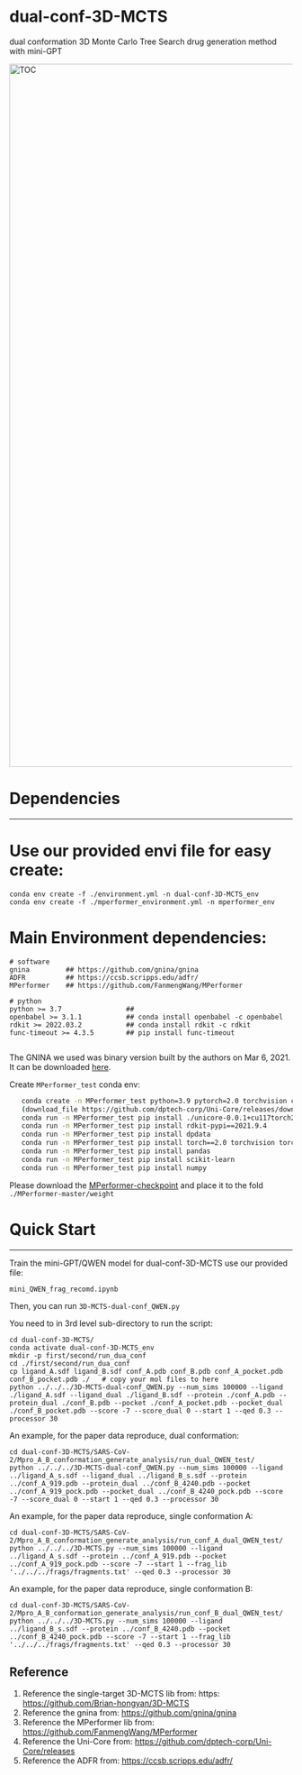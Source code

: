 # dual-conf-3D-MCTS
dual conformation 3D Monte Carlo Tree Search drug generation method with mini-GPT


<img width="1248" alt="TOC" src="https://github.com/user-attachments/assets/34dd3e54-7d01-49d5-9c6b-a3cd28a4361e" />




# Dependencies
------------
# Use our provided envi file for easy create:
```
conda env create -f ./environment.yml -n dual-conf-3D-MCTS_env
conda env create -f ./mperformer_environment.yml -n mperformer_env
```

# Main Environment dependencies:
```
# software
gnina         ## https://github.com/gnina/gnina
ADFR          ## https://ccsb.scripps.edu/adfr/
MPerformer    ## https://github.com/FanmengWang/MPerformer

# python
python >= 3.7                ## 
openbabel >= 3.1.1           ## conda install openbabel -c openbabel
rdkit >= 2022.03.2           ## conda install rdkit -c rdkit
func-timeout >= 4.3.5        ## pip install func-timeout


```
The GNINA we used was binary version built by the authors on Mar 6, 2021. It can be downloaded [here](https://drive.google.com/file/d/1m6Uf3ALlEnvgztEzZrcy7gVO4Ag7VI6-/view?usp=drive_link).

Create `MPerformer_test` conda env:
```bash
   conda create -n MPerformer_test python=3.9 pytorch=2.0 torchvision cudatoolkit=11.7 ase openbabel -c pytorch -c openbabel -c defaults -c conda-forge
   (download_file https://github.com/dptech-corp/Uni-Core/releases/download/0.0.3/unicore-0.0.1+cu117torch2.0.0-cp39-cp39-linux_x86_64.whl)
   conda run -n MPerformer_test pip install ./unicore-0.0.1+cu117torch2.0.0-cp39-cp39-linux_x86_64.whl
   conda run -n MPerformer_test pip install rdkit-pypi==2021.9.4
   conda run -n MPerformer_test pip install dpdata
   conda run -n MPerformer_test pip install torch==2.0 torchvision torchaudio
   conda run -n MPerformer_test pip install pandas
   conda run -n MPerformer_test pip install scikit-learn
   conda run -n MPerformer_test pip install numpy
```
Please download the [MPerformer-checkpoint](https://drive.google.com/file/d/1sHWm1xOy0I8_R50dPANfMUXoRQkoPCBJ/view?usp=drive_link) and place it to the fold `./MPerformer-master/weight`



# Quick Start
------------
Train the mini-GPT/QWEN model for dual-conf-3D-MCTS use our provided file:
```
mini_QWEN_frag_recomd.ipynb
```
Then, you can run ```3D-MCTS-dual-conf_QWEN.py```

You need to in 3rd level sub-directory to run the script:
```
cd dual-conf-3D-MCTS/
conda activate dual-conf-3D-MCTS_env
mkdir -p first/second/run_dua_conf
cd ./first/second/run_dua_conf
cp ligand_A.sdf ligand_B.sdf conf_A.pdb conf_B.pdb conf_A_pocket.pdb conf_B_pocket.pdb ./   # copy your mol files to here
python ../../../3D-MCTS-dual-conf_QWEN.py --num_sims 100000 --ligand ./ligand_A.sdf --ligand_dual ./ligand_B.sdf --protein ./conf_A.pdb --protein_dual ./conf_B.pdb --pocket ./conf_A_pocket.pdb --pocket_dual ./conf_B_pocket.pdb --score -7 --score_dual 0 --start 1 --qed 0.3 --processor 30
```

An example, for the paper data reproduce, dual conformation:
```
cd dual-conf-3D-MCTS/SARS-CoV-2/Mpro_A_B_conformation_generate_analysis/run_dual_QWEN_test/
python ../../../3D-MCTS-dual-conf_QWEN.py --num_sims 100000 --ligand ../ligand_A_s.sdf --ligand_dual ../ligand_B_s.sdf --protein ../conf_A_919.pdb --protein_dual ../conf_B_4240.pdb --pocket ../conf_A_919_pock.pdb --pocket_dual ../conf_B_4240_pock.pdb --score -7 --score_dual 0 --start 1 --qed 0.3 --processor 30
```

An example, for the paper data reproduce, single conformation A:
```
cd dual-conf-3D-MCTS/SARS-CoV-2/Mpro_A_B_conformation_generate_analysis/run_conf_A_dual_QWEN_test/
python ../../../3D-MCTS.py --num_sims 100000 --ligand ../ligand_A_s.sdf --protein ../conf_A_919.pdb --pocket ../conf_A_919_pock.pdb --score -7 --start 1 --frag_lib '../../../frags/fragments.txt' --qed 0.3 --processor 30
```

An example, for the paper data reproduce, single conformation B:
```
cd dual-conf-3D-MCTS/SARS-CoV-2/Mpro_A_B_conformation_generate_analysis/run_conf_B_dual_QWEN_test/
python ../../../3D-MCTS.py --num_sims 100000 --ligand ../ligand_B_s.sdf --protein ../conf_B_4240.pdb --pocket ../conf_B_4240_pock.pdb --score -7 --start 1 --frag_lib '../../../frags/fragments.txt' --qed 0.3 --processor 30
```



Reference
--------
1. Reference the single-target 3D-MCTS lib from: https: https://github.com/Brian-hongyan/3D-MCTS
2. Reference the gnina from: https://github.com/gnina/gnina
3. Reference the MPerformer lib from: https://github.com/FanmengWang/MPerformer
4. Reference the Uni-Core from: https://github.com/dptech-corp/Uni-Core/releases
5. Reference the ADFR from: https://ccsb.scripps.edu/adfr/

